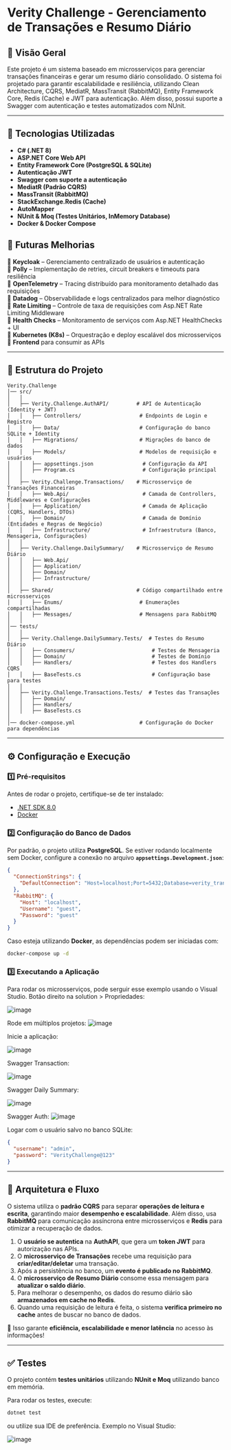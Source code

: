 # Verity Challenge - Gerenciamento de Transações e Resumo Diário

## 📌 Visão Geral
Este projeto é um sistema baseado em microsserviços para gerenciar transações financeiras e gerar um resumo diário consolidado. O sistema foi projetado para garantir escalabilidade e resiliência, utilizando Clean Architecture, CQRS, MediatR, MassTransit (RabbitMQ), Entity Framework Core, Redis (Cache) e JWT para autenticação. Além disso, possui suporte a Swagger com autenticação e testes automatizados com NUnit.

---

## 🚀 **Tecnologias Utilizadas**
- **C# (.NET 8)**
- **ASP.NET Core Web API**
- **Entity Framework Core (PostgreSQL & SQLite)**
- **Autenticação JWT**
- **Swagger com suporte a autenticação**
- **MediatR (Padrão CQRS)**
- **MassTransit (RabbitMQ)**
- **StackExchange.Redis (Cache)**
- **AutoMapper**
- **NUnit & Moq (Testes Unitários, InMemory Database)**
- **Docker & Docker Compose**


## 📌 **Futuras Melhorias**
🔹 **Keycloak** – Gerenciamento centralizado de usuários e autenticação  
🔹 **Polly** – Implementação de retries, circuit breakers e timeouts para resiliência  
🔹 **OpenTelemetry** – Tracing distribuído para monitoramento detalhado das requisições  
🔹 **Datadog** – Observabilidade e logs centralizados para melhor diagnóstico  
🔹 **Rate Limiting** – Controle de taxa de requisições com Asp.NET Rate Limiting Middleware  
🔹 **Health Checks** – Monitoramento de serviços com Asp.NET HealthChecks + UI  
🔹 **Kubernetes (K8s)** – Orquestração e deploy escalável dos microsserviços  
🔹 **Frontend** para consumir as APIs

---

## 📂 Estrutura do Projeto

```
Verity.Challenge
│── src/
│   │
│   ├── Verity.Challenge.AuthAPI/         # API de Autenticação (Identity + JWT)
│   │   ├── Controllers/                   # Endpoints de Login e Registro
│   │   ├── Data/                          # Configuração do banco SQLite + Identity
│   │   ├── Migrations/                    # Migrações do banco de dados
│   │   ├── Models/                        # Modelos de requisição e usuários
│   │   ├── appsettings.json                # Configuração da API
│   │   ├── Program.cs                      # Configuração principal
│   │
│   ├── Verity.Challenge.Transactions/    # Microsserviço de Transações Financeiras
│   │   ├── Web.Api/                        # Camada de Controllers, Middlewares e Configurações
│   │   ├── Application/                    # Camada de Aplicação (CQRS, Handlers, DTOs)
│   │   ├── Domain/                         # Camada de Domínio (Entidades e Regras de Negócio)
│   │   ├── Infrastructure/                 # Infraestrutura (Banco, Mensageria, Configurações)
│   │
│   ├── Verity.Challenge.DailySummary/    # Microsserviço de Resumo Diário
│   │   ├── Web.Api/
│   │   ├── Application/
│   │   ├── Domain/
│   │   ├── Infrastructure/
│   │
│   ├── Shared/                           # Código compartilhado entre microsserviços
│   │   ├── Enums/                         # Enumerações compartilhadas
│   │   ├── Messages/                      # Mensagens para RabbitMQ
│   │
│── tests/
│   │
│   ├── Verity.Challenge.DailySummary.Tests/  # Testes do Resumo Diário
│   │   ├── Consumers/                         # Testes de Mensageria
│   │   ├── Domain/                            # Testes de Domínio
│   │   ├── Handlers/                          # Testes dos Handlers CQRS
│   │   ├── BaseTests.cs                       # Configuração base para testes
│   │
│   ├── Verity.Challenge.Transactions.Tests/  # Testes das Transações
│   │   ├── Domain/
│   │   ├── Handlers/
│   │   ├── BaseTests.cs
│
│── docker-compose.yml                     # Configuração do Docker para dependências
```

---

## ⚙️ **Configuração e Execução**

### **1️⃣ Pré-requisitos**
Antes de rodar o projeto, certifique-se de ter instalado:
- [.NET SDK 8.0](https://dotnet.microsoft.com/en-us/download/dotnet/8.0)
- [Docker](https://www.docker.com/get-started)

### **2️⃣ Configuração do Banco de Dados**
Por padrão, o projeto utiliza **PostgreSQL**. Se estiver rodando localmente sem Docker, configure a conexão no arquivo **`appsettings.Development.json`**:

```json
{
  "ConnectionStrings": {
    "DefaultConnection": "Host=localhost;Port=5432;Database=verity_transactions;Username=admin;Password=admin"
  },
  "RabbitMQ": {
    "Host": "localhost",
    "Username": "guest",
    "Password": "guest"
  }
}
```

Caso esteja utilizando **Docker**, as dependências podem ser iniciadas com:

```sh
docker-compose up -d
```

### **3️⃣ Executando a Aplicação**
Para rodar os microsserviços, pode serguir esse exemplo usando o Visual Studio.
Botão direito na solution > Propriedades:

![image](https://github.com/user-attachments/assets/b2fe36a7-0f6b-4f21-ad99-08355b3d9846)


Rode em múltiplos projetos:
![image](https://github.com/user-attachments/assets/e1f559ba-d054-4c8c-9ef6-a2d4fe2d18f5)


Inicie a aplicação:

![image](https://github.com/user-attachments/assets/6ea579eb-ec85-492c-9c2c-689a715ec1de)


Swagger Transaction:

![image](https://github.com/user-attachments/assets/964933fa-9f88-41d2-8923-da928ab11922)


Swagger Daily Summary:

![image](https://github.com/user-attachments/assets/716006d1-5464-4708-b237-a3a54ea2ad47)

Swagger Auth:
![image](https://github.com/user-attachments/assets/0c79e039-a183-4712-b1c2-dcb6621bcff7)

Logar com o usuário salvo no banco SQLite:

```json
{
  "username": "admin",
  "password": "VerityChallenge@123"
}
```
---

## 🔄 **Arquitetura e Fluxo**
O sistema utiliza o **padrão CQRS** para separar **operações de leitura e escrita**, garantindo maior **desempenho e escalabilidade**. Além disso, usa **RabbitMQ** para comunicação assíncrona entre microsserviços e **Redis** para otimizar a recuperação de dados.

1. O **usuário se autentica** na **AuthAPI**, que gera um **token JWT** para autorização nas APIs.
2. O **microsserviço de Transações** recebe uma requisição para **criar/editar/deletar** uma transação.
3. Após a persistência no banco, um **evento é publicado no RabbitMQ**.
4. O **microsserviço de Resumo Diário** consome essa mensagem para **atualizar o saldo diário**.
5. Para melhorar o desempenho, os dados do resumo diário são **armazenados em cache no Redis**.
6. Quando uma requisição de leitura é feita, o sistema **verifica primeiro no cache** antes de buscar no banco de dados.

🚀 Isso garante **eficiência, escalabilidade e menor latência** no acesso às informações!

---

## ✅ **Testes**
O projeto contém **testes unitários** utilizando **NUnit e Moq** utilizando banco em memória.

Para rodar os testes, execute:

```sh
dotnet test
```

ou utilize sua IDE de preferência. Exemplo no Visual Studio:

![image](https://github.com/user-attachments/assets/ba91e6b6-aac2-450b-b753-1f0795bce838)

